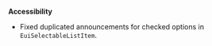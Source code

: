 **Accessibility**

- Fixed duplicated announcements for checked options in `EuiSelectableListItem`.
